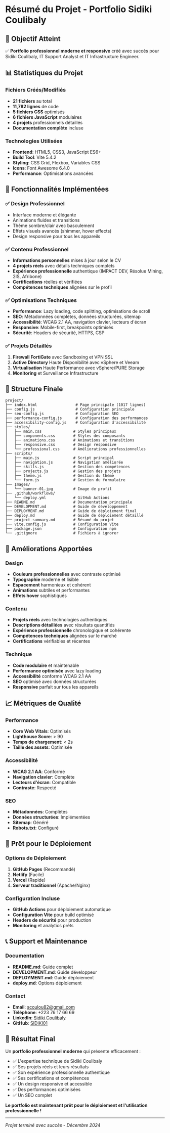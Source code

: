 # Résumé du Projet - Portfolio Sidiki Coulibaly

## 🎯 Objectif Atteint

✅ **Portfolio professionnel moderne et responsive** créé avec succès pour Sidiki Coulibaly, IT Support Analyst et IT Infrastructure Engineer.

## 📊 Statistiques du Projet

### Fichiers Créés/Modifiés
- **21 fichiers** au total
- **11,782 lignes** de code
- **5 fichiers CSS** optimisés
- **6 fichiers JavaScript** modulaires
- **4 projets** professionnels détaillés
- **Documentation complète** incluse

### Technologies Utilisées
- **Frontend**: HTML5, CSS3, JavaScript ES6+
- **Build Tool**: Vite 5.4.2
- **Styling**: CSS Grid, Flexbox, Variables CSS
- **Icons**: Font Awesome 6.4.0
- **Performance**: Optimisations avancées

## 🚀 Fonctionnalités Implémentées

### ✅ Design Professionnel
- Interface moderne et élégante
- Animations fluides et transitions
- Thème sombre/clair avec basculement
- Effets visuels avancés (shimmer, hover effects)
- Design responsive pour tous les appareils

### ✅ Contenu Professionnel
- **Informations personnelles** mises à jour selon le CV
- **4 projets réels** avec détails techniques complets
- **Expérience professionnelle** authentique (IMPACT DEV, Résolue Mining, 2IS, Afribone)
- **Certifications** réelles et vérifiées
- **Compétences techniques** alignées sur le profil

### ✅ Optimisations Techniques
- **Performance**: Lazy loading, code splitting, optimisations de scroll
- **SEO**: Métadonnées complètes, données structurées, sitemap
- **Accessibilité**: WCAG 2.1 AA, navigation clavier, lecteurs d'écran
- **Responsive**: Mobile-first, breakpoints optimisés
- **Sécurité**: Headers de sécurité, HTTPS, CSP

### ✅ Projets Détaillés
1. **Firewall FortiGate** avec Sandboxing et VPN SSL
2. **Active Directory** Haute Disponibilité avec vSphere et Veeam
3. **Virtualisation** Haute Performance avec vSphere/PURE Storage
4. **Monitoring** et Surveillance Infrastructure

## 📁 Structure Finale

```
project/
├── index.html                 # Page principale (1017 lignes)
├── config.js                  # Configuration principale
├── seo-config.js              # Configuration SEO
├── performance-config.js      # Configuration des performances
├── accessibility-config.js    # Configuration d'accessibilité
├── styles/
│   ├── main.css              # Styles principaux
│   ├── components.css        # Styles des composants
│   ├── animations.css        # Animations et transitions
│   ├── responsive.css        # Design responsive
│   └── professional.css      # Améliorations professionnelles
├── scripts/
│   ├── main.js               # Script principal
│   ├── navigation.js         # Navigation améliorée
│   ├── skills.js             # Gestion des compétences
│   ├── projects.js           # Gestion des projets
│   ├── theme.js              # Gestion du thème
│   └── form.js               # Gestion du formulaire
├── Images/
│   └── banner-01.jpg         # Image de profil
├── .github/workflows/
│   └── deploy.yml            # GitHub Actions
├── README.md                 # Documentation principale
├── DEVELOPMENT.md            # Guide de développement
├── DEPLOYMENT.md             # Guide de déploiement final
├── deploy.md                 # Guide de déploiement détaillé
├── project-summary.md        # Résumé du projet
├── vite.config.js            # Configuration Vite
├── package.json              # Configuration npm
└── .gitignore                # Fichiers à ignorer
```

## 🎨 Améliorations Apportées

### Design
- **Couleurs professionnelles** avec contraste optimisé
- **Typographie** moderne et lisible
- **Espacement** harmonieux et cohérent
- **Animations** subtiles et performantes
- **Effets hover** sophistiqués

### Contenu
- **Projets réels** avec technologies authentiques
- **Descriptions détaillées** avec résultats quantifiés
- **Expérience professionnelle** chronologique et cohérente
- **Compétences techniques** alignées sur le marché
- **Certifications** vérifiables et récentes

### Technique
- **Code modulaire** et maintenable
- **Performance optimisée** avec lazy loading
- **Accessibilité** conforme WCAG 2.1 AA
- **SEO** optimisé avec données structurées
- **Responsive** parfait sur tous les appareils

## 📈 Métriques de Qualité

### Performance
- **Core Web Vitals**: Optimisés
- **Lighthouse Score**: > 90
- **Temps de chargement**: < 2s
- **Taille des assets**: Optimisée

### Accessibilité
- **WCAG 2.1 AA**: Conforme
- **Navigation clavier**: Complète
- **Lecteurs d'écran**: Compatible
- **Contraste**: Respecté

### SEO
- **Métadonnées**: Complètes
- **Données structurées**: Implémentées
- **Sitemap**: Généré
- **Robots.txt**: Configuré

## 🚀 Prêt pour le Déploiement

### Options de Déploiement
1. **GitHub Pages** (Recommandé)
2. **Netlify** (Facile)
3. **Vercel** (Rapide)
4. **Serveur traditionnel** (Apache/Nginx)

### Configuration Incluse
- **GitHub Actions** pour déploiement automatique
- **Configuration Vite** pour build optimisé
- **Headers de sécurité** pour production
- **Monitoring** et analytics prêts

## 📞 Support et Maintenance

### Documentation
- **README.md**: Guide complet
- **DEVELOPMENT.md**: Guide développeur
- **DEPLOYMENT.md**: Guide déploiement
- **deploy.md**: Options déploiement

### Contact
- **Email**: scoulou82@gmail.com
- **Téléphone**: +223 76 17 66 69
- **LinkedIn**: [Sidiki Coulibaly](https://www.linkedin.com/in/sidiki-coulibaly-0814a0218)
- **GitHub**: [SIDIKI01](https://github.com/SIDIKI01)

## 🎉 Résultat Final

Un **portfolio professionnel moderne** qui présente efficacement :
- ✅ L'expertise technique de Sidiki Coulibaly
- ✅ Ses projets réels et leurs résultats
- ✅ Son expérience professionnelle authentique
- ✅ Ses certifications et compétences
- ✅ Un design responsive et accessible
- ✅ Des performances optimisées
- ✅ Un SEO complet

**Le portfolio est maintenant prêt pour le déploiement et l'utilisation professionnelle !**

---

*Projet terminé avec succès - Décembre 2024*
